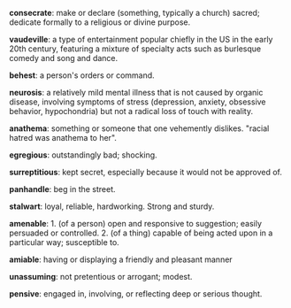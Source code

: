 
**consecrate**: make or declare (something, typically a church) sacred; dedicate formally to a religious or divine purpose.

**vaudeville**: a type of entertainment popular chiefly in the US in the early 20th century, featuring a mixture of specialty acts such as burlesque comedy and song and dance.

**behest**: a person's orders or command.

**neurosis**: a relatively mild mental illness that is not caused by organic disease, involving symptoms of stress (depression, anxiety, obsessive behavior, hypochondria) but not a radical loss of touch with reality.

**anathema**: something or someone that one vehemently dislikes. "racial hatred was anathema to her".

**egregious**: outstandingly bad; shocking.

**surreptitious**: kept secret, especially because it would not be approved of.

**panhandle**: beg in the street.

**stalwart**: loyal, reliable, hardworking. Strong and sturdy.

**amenable**: 1. (of a person) open and responsive to suggestion; easily persuaded or controlled. 2. (of a thing) capable of being acted upon in a particular way; susceptible to.

**amiable**: having or displaying a friendly and pleasant manner

**unassuming**: not pretentious or arrogant; modest.

**pensive**: engaged in, involving, or reflecting deep or serious thought.
